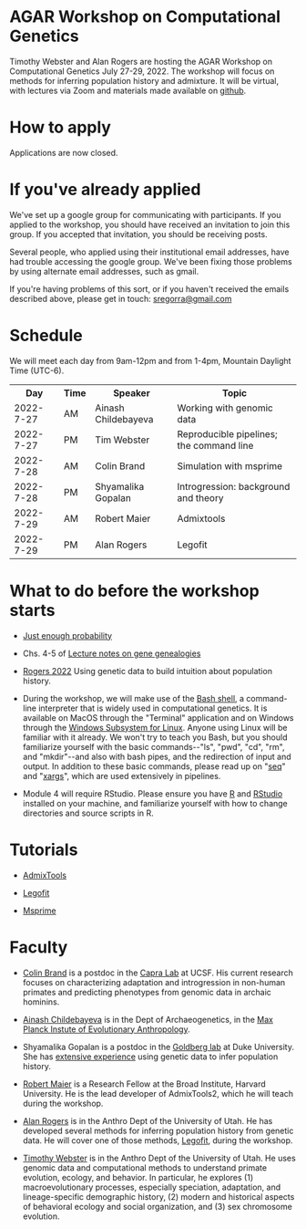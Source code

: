 # AGAR Workshop on Computational Genetics

Timothy Webster and Alan Rogers are hosting the AGAR Workshop on
Computational Genetics July 27-29, 2022. The workshop will focus on
methods for inferring population history and admixture. It will be
virtual, with lectures via Zoom and materials made available on
[github](https://github.com/alanrogers/agar22.git).

# How to apply

Applications are now closed.

# If you've already applied

We've set up a google group for communicating with participants. If
you applied to the workshop, you should have received an invitation to
join this group. If you accepted that invitation, you should be
receiving posts.

Several people, who applied using their institutional email addresses,
have had trouble accessing the google group. We've been fixing those
problems by using alternate email addresses, such as gmail.

If you're having problems of this sort, or if you haven't received the
emails described above, please get in touch: sregorra@gmail.com

# Schedule

We will meet each day from 9am-12pm and from 1-4pm, Mountain Daylight
Time (UTC-6).

<table>
<tr>
<th>Day</th>
<th>Time</th>
<th>Speaker</th>
<th>Topic</th>
</tr>

<tr>
<td>2022-7-27</td>
<td>AM</td>
<td>Ainash Childebayeva</td>
<td>Working with genomic data</td>
</tr>

<tr>
<td>2022-7-27</td>
<td>PM</td>
<td>Tim Webster</td>
<td>Reproducible pipelines; the command line</td>
</tr>

<tr>
<td>2022-7-28</td>
<td>AM</td>
<td>Colin Brand</td>
<td>Simulation with msprime</td>
</tr>

<tr>
<td>2022-7-28</td>
<td>PM</td>
<td>Shyamalika Gopalan</td>
<td>Introgression: background and theory</td>
</tr>

<tr>
<td>2022-7-29</td>
<td>AM</td>
<td>Robert Maier</td>
<td>Admixtools</td>
</tr>

<tr>
<td>2022-7-29</td>
<td>PM</td>
<td>Alan Rogers</td>
<td>Legofit</td>
</tr>
</table>

# What to do before the workshop starts

* [Just enough probability](http://content.csbs.utah.edu/~rogers/pubs/Rogers-JEP.pdf)

* Chs. 4-5 of [Lecture notes on gene genealogies](ggeneal.pdf)

* [Rogers 2022](https://arxiv.org/abs/2201.02668) Using genetic data
    to build intuition about population history.

* During the workshop, we will make use of the
[Bash shell](https://www.gnu.org/software/bash/manual), a command-line
interpreter that is widely used in computational genetics. It is
available on MacOS through the "Terminal" application and on Windows
through the
[Windows Subsystem for Linux](https://docs.microsoft.com/en-us/windows/wsl/install). Anyone
using Linux will be familiar with it already.  We won't try to teach
you Bash, but you should familiarize yourself with the basic
commands--"ls", "pwd", "cd", "rm", and "mkdir"--and also with bash
pipes, and the redirection of input and output. In addition to these
basic commands, please read up on
"[seq](https://linuxhandbook.com/seq-command/)" and
"[xargs](https://en.wikipedia.org/wiki/Xargs)", which are used
extensively in pipelines.

* Module 4 will require RStudio. Please ensure you have [R](https://www.r-project.org/) and [RStudio](https://www.rstudio.com/products/rstudio/download/) installed on your machine, and familiarize yourself with how to change directories and source scripts in R.

# Tutorials

* [AdmixTools](https://uqrmaie1.github.io/admixtools/articles/admixtools.html)

* [Legofit](legofit/legotut.pdf)

* [Msprime](msprime/msptut.pdf)

# Faculty

* [Colin Brand](https://colinmbrand.weebly.com) is a postdoc in the
  [Capra Lab](https://http://www.capralab.org) at UCSF. His current
  research focuses on characterizing adaptation and introgression in non-human
  primates and predicting phenotypes from genomic data in archaic hominins.

* [Ainash Childebayeva](https://sph.umich.edu/stories/2020posts/ainash-childebayeva.html)
  is in the Dept of Archaeogenetics, in the
  [Max Planck Instute of Evolutionary Anthropology](https://pure.mpg.de/cone/persons/resource/persons242932).

* Shyamalika Gopalan is a postdoc in the
  [Goldberg lab](https://www.goldberglab.org/people) at Duke
  University. She has
  [extensive experience](https://scholar.google.com/citations?user=mZhqPRMAAAAJ&hl=en)
  using genetic data to infer population history.

* [Robert Maier](https://heb.fas.harvard.edu/people/robert-maier) is a
  Research Fellow at the Broad Institute, Harvard University. He is
  the lead developer of AdmixTools2, which he will teach during the
  workshop. 

* [Alan Rogers](https://anthro.utah.edu/profile.php?unid=u0028949) is
  in the Anthro Dept of the University of Utah. He has developed
  several methods for inferring population history from genetic
  data. He will cover one of those methods,
  [Legofit](https://alanrogers.github.io/legofit/html/index.html),
  during the workshop.

* [Timothy Webster](https://faculty.utah.edu/u6023206-TIM_WEBSTER/hm/index.hml)
  is in the Anthro Dept of the University of Utah. He uses genomic
  data and computational methods to understand primate evolution,
  ecology, and behavior. In particular, he explores (1)
  macroevolutionary processes, especially speciation, adaptation, and
  lineage-specific demographic history, (2) modern and historical
  aspects of behavioral ecology and social organization, and (3) sex
  chromosome evolution.

